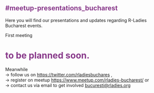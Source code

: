 <h2 style ="color:#88398A"> #meetup-presentations_bucharest </h2>

Here you will find our presentations and updates regarding R-Ladies Bucharest events.

First meeting <h1 style="color:#88398A">to be planned soon. </h1>

Meanwhile <br>-> follow us on <a style="color:#88398A"> https://twitter.com/rladiesbuchares</a> ,
<br>-> register on meetup <a style="color:#88398A">https://www.meetup.com/rladies-bucharest/</a>
or <br>-> contact us via email to get involved <a style="color:#88398A">bucuresti@rladies.org</a>

